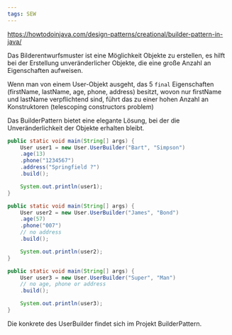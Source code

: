```yaml
---
tags: SEW
---
```

https://howtodoinjava.com/design-patterns/creational/builder-pattern-in-java/

Das Bilderentwurfsmuster ist eine Möglichkeit Objekte zu erstellen, es hilft bei der Erstellung unveränderlicher Objekte, die eine große Anzahl an Eigenschaften aufweisen.

Wenn man von einem User-Objekt ausgeht, das 5 `final` Eigenschaften (firstName, lastName, age, phone, address) besitzt, wovon nur firstName und lastName verpflichtend sind, führt das zu einer hohen Anzahl an Konstruktoren (telescoping constructors problem)

Das BuilderPattern bietet eine elegante Lösung, bei der die Unveränderlichkeit der Objekte erhalten bleibt.

```java
public static void main(String[] args) {
	User user1 = new User.UserBuilder("Bart", "Simpson")
	.age(13)
	.phone("1234567")
	.address("Springfield ?")
	.build();

	System.out.println(user1);
}
```

```java
public static void main(String[] args) {
	User user2 = new User.UserBuilder("James", "Bond")
	.age(57)
	.phone("007")
	// no address
	.build();

	System.out.println(user2);
}
```

```java
public static void main(String[] args) {
	User user3 = new User.UserBuilder("Super", "Man")
	// no age, phone or address
	.build();

	System.out.println(user3);
}
```

Die konkrete des UserBuilder findet sich im Projekt BuilderPattern.


